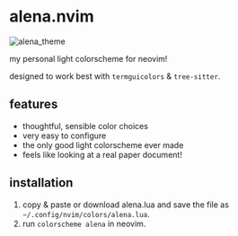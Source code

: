 # alena.nvim
![alena_theme](https://github.com/user-attachments/assets/2414b017-8a76-4fbf-968f-e501b11d764d)

my personal light colorscheme for neovim!

designed to work best with `termguicolors` & `tree-sitter`.

## features
- thoughtful, sensible color choices
- very easy to configure
- the only good light colorscheme ever made
- feels like looking at a real paper document!

## installation
1. copy & paste or download alena.lua and save the file as `~/.config/nvim/colors/alena.lua`.
2. run `colorscheme alena` in neovim.
